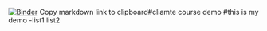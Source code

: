 [![Binder](https://mybinder.org/badge_logo.svg)](https://mybinder.org/v2/gh/guiwitz/Python_image_processing/master)
Copy markdown link to clipboard#cliamte course demo
#this is my demo
-list1
list2
